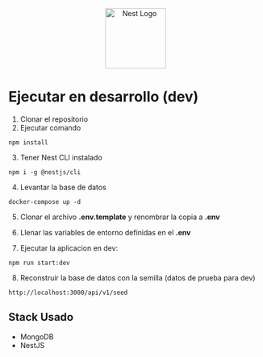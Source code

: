 <p align="center">
  <a href="http://nestjs.com/" target="blank"><img src="https://nestjs.com/img/logo-small.svg" width="120" alt="Nest Logo" /></a>
</p>

# Ejecutar en desarrollo (dev)

1. Clonar el repositorio
2. Ejecutar comando
```
npm install
```
3. Tener Nest CLI instalado
```
npm i -g @nestjs/cli
```
4. Levantar la base de datos
```
docker-compose up -d
```
5. Clonar el archivo __.env.template__ y renombrar la copia a __.env__

6. Llenar las variables de entorno definidas en el __.env__

7. Ejecutar la aplicacion en dev:
```
npm run start:dev
```

8. Reconstruir la base de datos con la semilla (datos de prueba para dev)
```
http://localhost:3000/api/v1/seed
```

## Stack Usado
* MongoDB
* NestJS